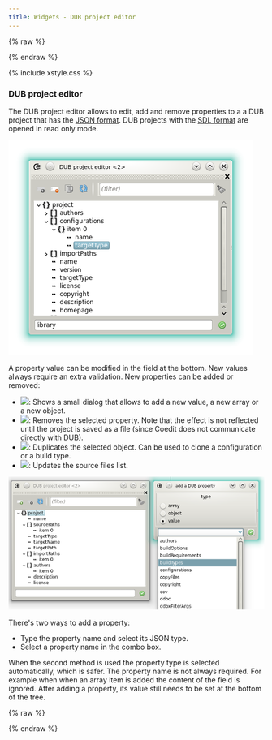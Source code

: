 ```yaml
---
title: Widgets - DUB project editor
---
```


{% raw %}
<script src="//cdnjs.cloudflare.com/ajax/libs/anchor-js/4.0.0/anchor.min.js"></script>
{% endraw %}

{% include xstyle.css %}

### DUB project editor

The DUB project editor allows to edit, add and remove properties to a a DUB project that has the [JSON format](http://code.dlang.org/package-format?lang=json).
DUB projects with the [SDL format](http://code.dlang.org/package-format?lang=sdl) are opened in read only mode.

![](img/dub_project_editor.png)

A property value can be modified in the field at the bottom. New values always require an extra validation.
New properties can be added or removed:

- <img src="{%include icurl%}other/textfield_add.png" class="tlbric"/>: Shows a small dialog that allows to add a new value, a new array or a new object.
- <img src="{%include icurl%}other/textfield_delete.png" class="tlbric"/>: Removes the selected property. Note that the effect is not reflected until the project is saved as a file (since Coedit does not communicate directly with DUB).
- <img src="{%include icurl%}other/copy.png" class="tlbric"/>: Duplicates the selected object. Can be used to clone a configuration or a build type.
- <img src="{%include icurl%}arrow/arrow_update.png" class="tlbric"/>: Updates the source files list.

![](img/dub_add_property.png)

There's two ways to add a property:

* Type the property name and select its JSON type.
* Select a property name in the combo box.

When the second method is used the property type is selected automatically, which is safer.
The property name is not always required. For example when when an array item is added the content of the field is ignored.
After adding a property, its value still needs to be set at the bottom of the tree.

{% raw %}
<script>
anchors.add();
</script>
{% endraw %}
